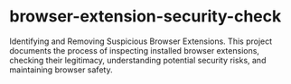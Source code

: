 # browser-extension-security-check
Identifying and Removing Suspicious Browser Extensions. This project documents the process of inspecting installed browser extensions, checking their legitimacy, understanding potential security risks, and maintaining browser safety.
